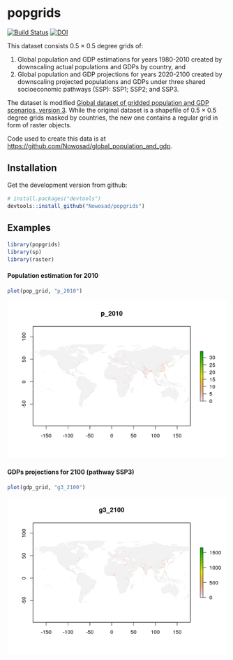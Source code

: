 
<!-- README.md is generated from README.Rmd. Please edit that file -->
popgrids
========

[![Build Status](https://travis-ci.org/Nowosad/popgrids.png?branch=master)](https://travis-ci.org/Nowosad/popgrids) [![DOI](https://zenodo.org/badge/DOI/10.5281/zenodo.1162868.svg)](https://doi.org/10.5281/zenodo.1162868)

This dataset consists 0.5 × 0.5 degree grids of:

1.  Global population and GDP estimations for years 1980-2010 created by downscaling actual populations and GDPs by country, and
2.  Global population and GDP projections for years 2020-2100 created by downscaling projected populations and GDPs under three shared socioeconomic pathways (SSP): SSP1; SSP2; and SSP3.

The dataset is modified [Global dataset of gridded population and GDP scenarios, version 3](http://www.cger.nies.go.jp/gcp/population-and-gdp.html). While the original dataset is a shapefile of 0.5 × 0.5 degree grids masked by countries, the new one contains a regular grid in form of raster objects.

Code used to create this data is at <https://github.com/Nowosad/global_population_and_gdp>.

Installation
------------

Get the development version from github:

``` r
# install.packages("devtools")
devtools::install_github("Nowosad/popgrids")
```

Examples
--------

``` r
library(popgrids)
library(sp)
library(raster)
```

#### Population estimation for 2010

``` r
plot(pop_grid, "p_2010")
```

![](man/figures/README-example1-1.png)

#### GDPs projections for 2100 (pathway SSP3)

``` r
plot(gdp_grid, "g3_2100")
```

![](man/figures/README-example2-1.png)
